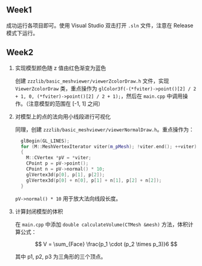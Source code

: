 ## Week1

成功运行各项目即可。使用 Visual Studio 双击打开 `.sln` 文件，注意在 Release 模式下运行。

## Week2

1. 实现模型颜色随 z 值由红色渐变为蓝色

   创建 `zzzlib/basic_meshviewer/viewerZcolorDraw.h` 文件，实现 `ViewerZcolorDraw` 类，重点操作为 `glColor3f(-(*fviter)->point()[2] / 2 + 1, 0, (*fviter)->point()[2] / 2 + 1);`，然后在 `main.cpp` 中调用操作。（注意模型的范围在 [-1, 1] 之间）

2. 对模型上的点的法向用小线段进行可视化

   同理，创建 `zzzlib/basic_meshviewer/viewerNormalDraw.h`。重点操作为：

   ```cpp
     glBegin(GL_LINES);
     for (M::MeshVertexIterator viter(m_pMesh); !viter.end(); ++viter)
     {
       M::CVertex *pV = *viter;
       CPoint p = pV->point();
       CPoint n = pV->normal() * 10;
       glVertex3d(p[0], p[1], p[2]);
       glVertex3d(p[0] + n[0], p[1] + n[1], p[2] + n[2]);
     }
   ```

   `pV->normal() * 10` 用于放大法向线段长度。

3. 计算封闭模型的体积

   在 `main.cpp` 中添加 `double calculateVolume(CTMesh &mesh)` 方法，体积计算公式：

   $$
   V = \sum_{Face} \frac{p_1 \cdot (p_2 \times p_3)}6
   $$

   其中 p1, p2, p3 为三角形的三个顶点。
